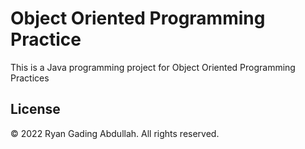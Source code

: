 # Object Oriented Programming Practice

This is a Java programming project for Object Oriented Programming Practices

## License

&copy; 2022 Ryan Gading Abdullah. All rights reserved.
